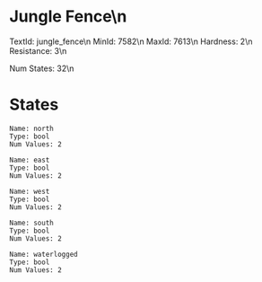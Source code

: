 # Jungle Fence\n
TextId: jungle_fence\n
MinId: 7582\n
MaxId: 7613\n
Hardness: 2\n
Resistance: 3\n

Num States: 32\n
# States
```
Name: north
Type: bool
Num Values: 2

Name: east
Type: bool
Num Values: 2

Name: west
Type: bool
Num Values: 2

Name: south
Type: bool
Num Values: 2

Name: waterlogged
Type: bool
Num Values: 2
```